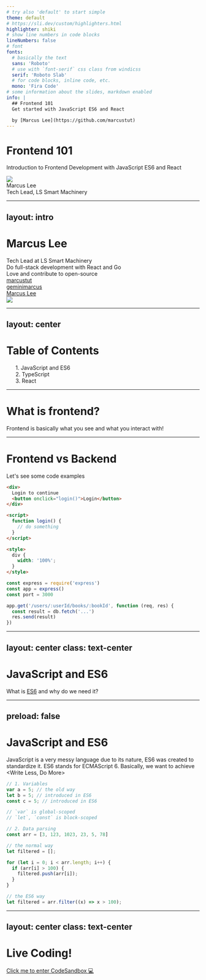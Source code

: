 ```yaml
---
# try also 'default' to start simple
theme: default
# https://sli.dev/custom/highlighters.html
highlighter: shiki
# show line numbers in code blocks
lineNumbers: false
# font
fonts:
  # basically the text
  sans: 'Roboto'
  # use with `font-serif` css class from windicss
  serif: 'Roboto Slab'
  # for code blocks, inline code, etc.
  mono: 'Fira Code'
# some information about the slides, markdown enabled
info: |
  ## Frontend 101
  Get started with JavaScript ES6 and React

  by [Marcus Lee](https://github.com/marcustut)
---
```


# Frontend 101

Introduction to Frontend Development with JavaScript ES6 and React

<div class="abs-tr !mx-6 !my-8 flex flex-col">
  <img src="https://i.ibb.co/tBrgG4n/Yabee-Cart-BG.png" class="w-12 m-auto rounded-lg">
</div>

<div class="abs-bl !mx-14 my-12 flex flex-col">
  <div class="mb-3 uppercase tracking-widest font-medium">
  Marcus Lee
  </div>
  <div class="text-md opacity-50">Tech Lead, LS Smart Machinery</div>
</div>

<style>
div {
  @apply text-left font-sans;
}
p {
  @apply text-xl;
}
</style>


<!--
-->

---
layout: intro
---

# Marcus Lee

<div class="leading-8 opacity-80">
Tech Lead at LS Smart Machinery<br>
Do full-stack development with React and Go<br>
Love and contribute to open-source<br>
</div>

<div class="my-10 grid grid-cols-[40px,1fr] w-max gap-y-4">
  <ri-github-line class="opacity-50"/>
  <div><a href="https://github.com/marcustut" target="_blank">marcustut</a></div>
  <ri-instagram-line class="opacity-50"/>
  <div><a href="https://twitter.com/geminimarcus" target="_blank">geminimarcus</a></div>
  <ri:linkedin-box-line class="opacity-50"/>
  <div><a href="https://www.linkedin.com/in/geminimarcus/" target="_blank">Marcus Lee</a></div>
</div>

<img src="https://i.ibb.co/yXk05kt/Kai-Yang-Pic1-compressed.jpg" class="rounded-full w-40 h-40 object-cover abs-tr mt-16 mr-12"/>

<!--
You can have `style` tag in markdown to override the style for the current page.
Learn more: https://sli.dev/guide/syntax#embedded-styles
-->

<style>
</style>

---
layout: center
---

# Table of Contents

<ul>
  <li>
    <div class="flex items-center font-medium text-indigo-500">
      1. JavaScript and ES6 <logos:javascript class="ml-2" />
    </div>
  </li>
  <li>
    <div class="flex items-center font-medium text-blue-500">
      2. TypeScript <vscode-icons:file-type-typescript-official class="ml-2" />
    </div>
  </li>
  <li>
    <div class="flex items-center font-medium text-blue-400">
      3. React <logos:react class="ml-2" />
    </div>
  </li>
</ul>

<style>
ul {
  list-style-type: none;
}
</style>

---

# What is frontend?

Frontend is basically what you see and what you interact with!

<div class="flex items-start">

<Tweet id="1402320383932502021" />
<Counter :count="10" class="ml-3 mt-3" />

</div>

<style>
.footnotes-sep {
  @apply mt-20 opacity-10;
}
.footnotes {
  @apply text-sm opacity-75;
}
.footnote-backref {
  display: none;
}
</style>

<!-- Basically frontend is whatever you see and whatever you interact with, be it a button,
a gesture, or whatever UI components it is. Frontend is also not limited to just a webpage,
a mobile app can also be a frontend, or even an old terminal eg. LRT station.
-->

---

# Frontend vs Backend

Let's see some code examples 

<div class="grid grid-cols-2 gap-x-4">

```html 
<div>
  Login to continue
  <button onclick="login()">Login</button>
</div>

<script>
  function login() {
    // do something
  }
</script>

<style>
  div {
    width: '100%';
  }
</style>
```

```ts 
const express = require('express')
const app = express()
const port = 3000

app.get('/users/:userId/books/:bookId', function (req, res) {
  const result = db.fetch('...')
  res.send(result)
})
```
</div>

<!-- 
Let's see some code and compare frontend and backend.

One thing to note here: Frontend refers to Client-side rendering (your code runs at the client)
whereas backend refers to server-side (runs at a server)
-->

---
layout: center
class: text-center
---

# JavaScript and ES6

What is [ES6](https://www.w3schools.com/js/js_es6.asp) and why do we need it?

---
preload: false
---

# JavaScript and ES6

JavaScript is a very messy language due to its nature, ES6 was created to
standardize it. ES6 stands for ECMAScript 6. Basically, we want to achieve <Write Less, Do More>

<div class="grid grid-cols-2 gap-x-4">

```js
// 1. Variables
var a = 5; // the old way
let b = 5; // introduced in ES6
const c = 5; // introduced in ES6

// `var` is global-scoped
// `let`, `const` is block-scoped
```

```js
// 2. Data parsing
const arr = [3, 123, 1023, 23, 5, 78]

// the normal way
let filtered = [];

for (let i = 0; i < arr.length; i++) {
  if (arr[i] > 100) {
    filtered.push(arr[i]);
  }
}

// the ES6 way
let filtered = arr.filter((x) => x > 100);
```

</div>

<!-- I won't go too details about ES6, there are much more about it you can find online
  I'll go through the biggest change and particularly focusing on 'Data parsing'
  This is important because we need ES6 to start exploring on React
 -->

---
layout: center
class: text-center
---

# Live Coding!

[Click me to enter CodeSandbox 💻](https://codesandbox.io/s/frontend101-9vyj6)

